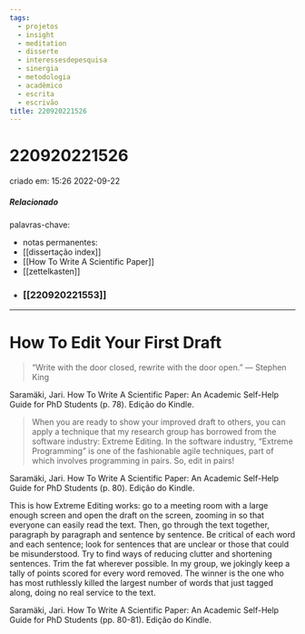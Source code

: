 ```yaml
---
tags:
  - projetos
  - insight
  - meditation
  - disserte
  - interessesdepesquisa
  - sinergia
  - metodologia
  - acadêmico
  - escrita
  - escrivão
title: 220920221526
---
```


# 220920221526

criado em: 15:26 2022-09-22

##### Relacionado

palavras-chave: 

- notas permanentes: 
- [[dissertação index]]
- [[How To Write A Scientific Paper]]
- [[zettelkasten]]
- ### [[220920221553]]
---

# How To Edit Your First Draft 

> “Write with the door closed, rewrite with the door open.” ― Stephen King

Saramäki, Jari. How To Write A Scientific Paper: An Academic Self-Help Guide for PhD Students (p. 78). Edição do Kindle. 

>When you are ready to show your improved draft to others, you can apply a technique that my research group has borrowed from the software industry: Extreme Editing. In the software industry, “Extreme Programming” is one of the fashionable agile techniques, part of which involves programming in pairs. So, edit in pairs!

Saramäki, Jari. How To Write A Scientific Paper: An Academic Self-Help Guide for PhD Students (p. 80). Edição do Kindle. 

This is how Extreme Editing works: go to a meeting room with a large enough screen and open the draft on the screen, zooming in so that everyone can easily read the text. Then, go through the text together, paragraph by paragraph and sentence by sentence. Be critical of each word and each sentence; look for sentences that are unclear or those that could be misunderstood. Try to find ways of reducing clutter and shortening sentences. Trim the fat wherever possible. In my group, we jokingly keep a tally of points scored for every word removed. The winner is the one who has most ruthlessly killed the largest number of words that just tagged along, doing no real service to the text.

Saramäki, Jari. How To Write A Scientific Paper: An Academic Self-Help Guide for PhD Students (pp. 80-81). Edição do Kindle. 
